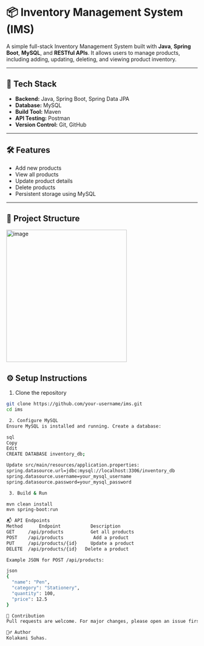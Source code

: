 # 📦 Inventory Management System (IMS)

A simple full-stack Inventory Management System built with **Java**, **Spring Boot**, **MySQL**, and **RESTful APIs**. It allows users to manage products, including adding, updating, deleting, and viewing product inventory.

---

## 🚀 Tech Stack

- **Backend:** Java, Spring Boot, Spring Data JPA
- **Database:** MySQL
- **Build Tool:** Maven
- **API Testing:** Postman
- **Version Control:** Git, GitHub

---

## 🛠️ Features

-  Add new products
-  View all products
-  Update product details
-  Delete products
- Persistent storage using MySQL

---

## 📁 Project Structure

<img width="317" height="348" alt="image" src="https://github.com/user-attachments/assets/36e63f34-5d1b-461f-807f-ba266e86d3d2" />


## ⚙️ Setup Instructions

 1. Clone the repository
```bash
git clone https://github.com/your-username/ims.git
cd ims

 2. Configure MySQL
Ensure MySQL is installed and running. Create a database:

sql
Copy
Edit
CREATE DATABASE inventory_db;

Update src/main/resources/application.properties:
spring.datasource.url=jdbc:mysql://localhost:3306/inventory_db
spring.datasource.username=your_mysql_username
spring.datasource.password=your_mysql_password

 3. Build & Run

mvn clean install
mvn spring-boot:run

📬 API Endpoints
Method    	Endpoint	       Description
GET  	/api/products	       Get all products
POST	/api/products	        Add a product
PUT 	/api/products/{id}	   Update a product
DELETE	/api/products/{id}	 Delete a product

Example JSON for POST /api/products:

json
{
  "name": "Pen",
  "category": "Stationery",
  "quantity": 100,
  "price": 12.5
}

🤝 Contribution
Pull requests are welcome. For major changes, please open an issue first.

🙋‍♂️ Author
Kolakani Suhas.



